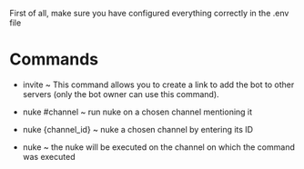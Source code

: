 First of all, make sure you have configured everything correctly in the .env file 

# Commands

- invite ~ This command allows you to create a link to add the bot to other servers (only the bot owner can use this command).

- nuke #channel ~ run nuke on a chosen channel mentioning it
- nuke {channel_id} ~ nuke a chosen channel by entering its ID
- nuke ~ the nuke will be executed on the channel on which the command was executed
